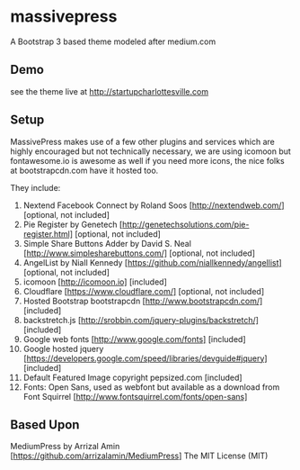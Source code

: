 massivepress
============

A Bootstrap 3 based theme modeled after medium.com

## Demo

see the theme live at http://startupcharlottesville.com


## Setup

MassivePress makes use of a few other plugins and services which are highly encouraged but not technically necessary, we are using icomoon but fontawesome.io is awesome as well if you need more icons, the nice folks at bootstrapcdn.com have it hosted too.

They include:

 1. Nextend Facebook Connect by Roland Soos [http://nextendweb.com/] [optional, not included]
 2. Pie Register by Genetech [http://genetechsolutions.com/pie-register.html] [optional, not included]
 3. Simple Share Buttons Adder by David S. Neal [http://www.simplesharebuttons.com/]  [optional, not included]
 4. AngelList by Niall Kennedy [https://github.com/niallkennedy/angellist] [optional, not included]
 5. icomoon [http://icomoon.io]  [included]
 6. Cloudflare [https://www.cloudflare.com/]  [optional, not included]
 7. Hosted Bootstrap bootstrapcdn [http://www.bootstrapcdn.com/]  [included]
 8. backstretch.js [http://srobbin.com/jquery-plugins/backstretch/]  [included]
 9. Google web fonts [http://www.google.com/fonts]  [included]
 10. Google hosted jquery [https://developers.google.com/speed/libraries/devguide#jquery]  [included]
 11. Default Featured Image copyright pepsized.com  [included]
 12. Fonts: Open Sans, used as webfont but available as a download from Font Squirrel [http://www.fontsquirrel.com/fonts/open-sans] 

## Based Upon
MediumPress by Arrizal Amin [https://github.com/arrizalamin/MediumPress] The MIT License (MIT)

